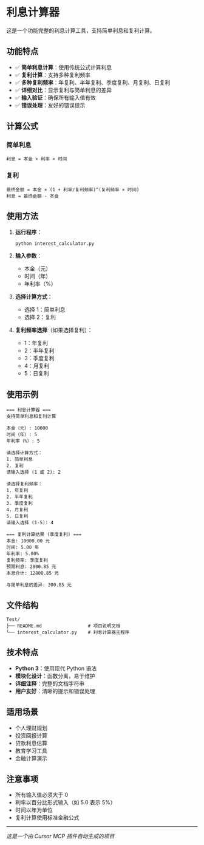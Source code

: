 # 利息计算器

这是一个功能完整的利息计算工具，支持简单利息和复利计算。

## 功能特点

- ✅ **简单利息计算**：使用传统公式计算利息
- ✅ **复利计算**：支持多种复利频率
- ✅ **多种复利频率**：年复利、半年复利、季度复利、月复利、日复利
- ✅ **详细对比**：显示复利与简单利息的差异
- ✅ **输入验证**：确保所有输入值有效
- ✅ **错误处理**：友好的错误提示

## 计算公式

### 简单利息
```
利息 = 本金 × 利率 × 时间
```

### 复利
```
最终金额 = 本金 × (1 + 利率/复利频率)^(复利频率 × 时间)
利息 = 最终金额 - 本金
```

## 使用方法

1. **运行程序**：
   ```bash
   python interest_calculator.py
   ```

2. **输入参数**：
   - 本金（元）
   - 时间（年）
   - 年利率（%）

3. **选择计算方式**：
   - 选择 1：简单利息
   - 选择 2：复利

4. **复利频率选择**（如果选择复利）：
   - 1：年复利
   - 2：半年复利
   - 3：季度复利
   - 4：月复利
   - 5：日复利

## 使用示例

```
=== 利息计算器 ===
支持简单利息和复利计算

本金（元）: 10000
时间（年）: 5
年利率（%）: 5

请选择计算方式：
1. 简单利息
2. 复利
请输入选择 (1 或 2): 2

请选择复利频率：
1. 年复利
2. 半年复利
3. 季度复利
4. 月复利
5. 日复利
请输入选择 (1-5): 4

=== 复利计算结果 (季度复利) ===
本金: 10000.00 元
时间: 5.00 年
年利率: 5.00%
复利频率: 季度复利
预期利息: 2800.85 元
本息合计: 12800.85 元

与简单利息的差异: 300.85 元
```

## 文件结构

```
Test/
├── README.md                 # 项目说明文档
└── interest_calculator.py    # 利息计算器主程序
```

## 技术特点

- **Python 3**：使用现代 Python 语法
- **模块化设计**：函数分离，易于维护
- **详细注释**：完整的文档字符串
- **用户友好**：清晰的提示和错误处理

## 适用场景

- 个人理财规划
- 投资回报计算
- 贷款利息估算
- 教育学习工具
- 金融计算演示

## 注意事项

- 所有输入值必须大于 0
- 利率以百分比形式输入（如 5.0 表示 5%）
- 时间以年为单位
- 复利计算使用标准金融公式

---

*这是一个由 Cursor MCP 插件自动生成的项目*